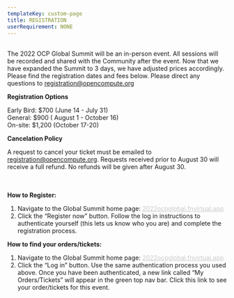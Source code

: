 ```yaml
---
templateKey: custom-page
title: REGISTRATION
userRequirement: NONE
---
```

<BR>The 2022 OCP Global Summit will be an in-person event. All sessions will be recorded and shared with the Community after the event. Now that we have expanded the Summit to 3 days, we have adjusted prices accordingly. Please find the registration dates and fees below. Please direct any questions to [registration@opencompute.org](mailto:registration@opencompute.org)

**Registration Options**

Early Bird: $700 (June 14 - July 31)\
General: $900 ( August 1 - October 16)\
On-site: $1,200 (October 17-20)

**Cancelation Policy**

A request to cancel your ticket must be emailed to [registration@opencompute.org](mailto:registration@opencompute.org). Requests received prior to August 30 will receive a full refund. No refunds will be given after August 30.





<br><br>**How to Register:**

1. Navigate to the Global Summit home page: <a href="https://2022ocpglobal.fnvirtual.app" target="_blank" style="color:#CACACA">2022ocpglobal.fnvirtual.app</a>
2. Click the “Register now” button. Follow the log in instructions to authenticate yourself (this lets us know who you are) and complete the registration process. 

**How to find your orders/tickets:**

1. Navigate to the Global Summit home page: <a href="https://2022ocpglobal.fnvirtual.app" target="_blank" style="color:#CACACA">2022ocpglobal.fnvirtual.app</a>
2. Click the “Log in” button. Use the same authentication process you used above. Once you have been authenticated, a new link called “My Orders/Tickets” will appear in the green top nav bar. Click this link to see your order/tickets for this event.